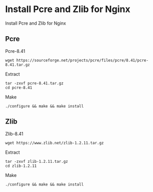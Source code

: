 # Install Pcre and Zlib for Nginx

Install Pcre and Zlib for Nginx

## Pcre
Pcre-8.41
```shell
wget https://sourceforge.net/projects/pcre/files/pcre/8.41/pcre-8.41.tar.gz
```

Extract
```shell
tar -zxvf pcre-8.41.tar.gz
cd pcre-8.41
```

Make
```shell
./configure && make && make install
```

## Zlib
Zlib-8.41
```shell
wget https://www.zlib.net/zlib-1.2.11.tar.gz
```

Extract
```shell
tar -zxvf zlib-1.2.11.tar.gz
cd zlib-1.2.11
```

Make
```shell
./configure && make && make install
```